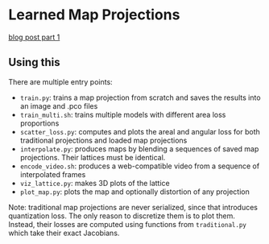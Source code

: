 # Learned Map Projections

[blog post part 1](https://graphallthethings.com/posts/map-projections-1)

## Using this

There are multiple entry points:

* `train.py`: trains a map projection from scratch and saves the results into an image and .pco files
* `train_multi.sh`: trains multiple models with different area loss proportions
* `scatter_loss.py`: computes and plots the areal and angular loss for both traditional projections and loaded map projections
* `interpolate.py`: produces maps by blending a sequences of saved map projections. Their lattices must be identical.
* `encode_video.sh`: produces a web-compatible video from a sequence of interpolated frames
* `viz_lattice.py`: makes 3D plots of the lattice
* `plot_map.py`: plots the map and optionally distortion of any projection

Note: traditional map projections are never serialized, since that introduces quantization loss.
The only reason to discretize them is to plot them.
Instead, their losses are computed using functions from `traditional.py` which take their exact Jacobians.

